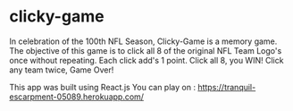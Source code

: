 # clicky-game

In celebration of the 100th NFL Season, Clicky-Game is a memory game. The objective of this game is to click all 8 of the original NFL Team Logo's once without repeating. Each click add's 1 point. Click all 8, you WIN! Click any team twice, Game Over!

This app was built using React.js You can play on : https://tranquil-escarpment-05089.herokuapp.com/

